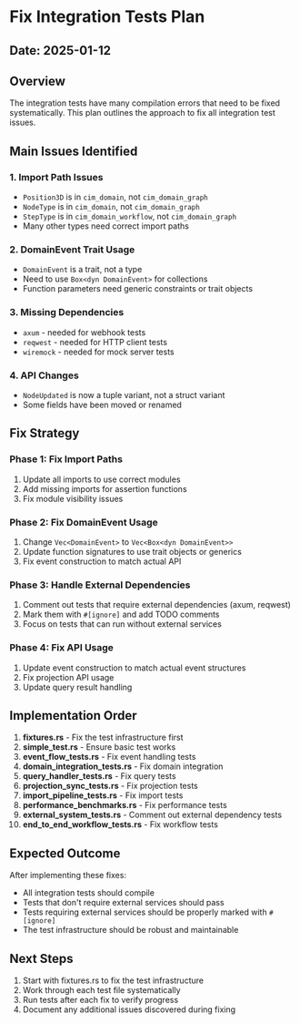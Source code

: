 # Fix Integration Tests Plan

## Date: 2025-01-12

## Overview
The integration tests have many compilation errors that need to be fixed systematically. This plan outlines the approach to fix all integration test issues.

## Main Issues Identified

### 1. Import Path Issues
- `Position3D` is in `cim_domain`, not `cim_domain_graph`
- `NodeType` is in `cim_domain`, not `cim_domain_graph`
- `StepType` is in `cim_domain_workflow`, not `cim_domain_graph`
- Many other types need correct import paths

### 2. DomainEvent Trait Usage
- `DomainEvent` is a trait, not a type
- Need to use `Box<dyn DomainEvent>` for collections
- Function parameters need generic constraints or trait objects

### 3. Missing Dependencies
- `axum` - needed for webhook tests
- `reqwest` - needed for HTTP client tests
- `wiremock` - needed for mock server tests

### 4. API Changes
- `NodeUpdated` is now a tuple variant, not a struct variant
- Some fields have been moved or renamed

## Fix Strategy

### Phase 1: Fix Import Paths
1. Update all imports to use correct modules
2. Add missing imports for assertion functions
3. Fix module visibility issues

### Phase 2: Fix DomainEvent Usage
1. Change `Vec<DomainEvent>` to `Vec<Box<dyn DomainEvent>>`
2. Update function signatures to use trait objects or generics
3. Fix event construction to match actual API

### Phase 3: Handle External Dependencies
1. Comment out tests that require external dependencies (axum, reqwest)
2. Mark them with `#[ignore]` and add TODO comments
3. Focus on tests that can run without external services

### Phase 4: Fix API Usage
1. Update event construction to match actual event structures
2. Fix projection API usage
3. Update query result handling

## Implementation Order

1. **fixtures.rs** - Fix the test infrastructure first
2. **simple_test.rs** - Ensure basic test works
3. **event_flow_tests.rs** - Fix event handling tests
4. **domain_integration_tests.rs** - Fix domain integration
5. **query_handler_tests.rs** - Fix query tests
6. **projection_sync_tests.rs** - Fix projection tests
7. **import_pipeline_tests.rs** - Fix import tests
8. **performance_benchmarks.rs** - Fix performance tests
9. **external_system_tests.rs** - Comment out external dependency tests
10. **end_to_end_workflow_tests.rs** - Fix workflow tests

## Expected Outcome

After implementing these fixes:
- All integration tests should compile
- Tests that don't require external services should pass
- Tests requiring external services should be properly marked with `#[ignore]`
- The test infrastructure should be robust and maintainable

## Next Steps

1. Start with fixtures.rs to fix the test infrastructure
2. Work through each test file systematically
3. Run tests after each fix to verify progress
4. Document any additional issues discovered during fixing 